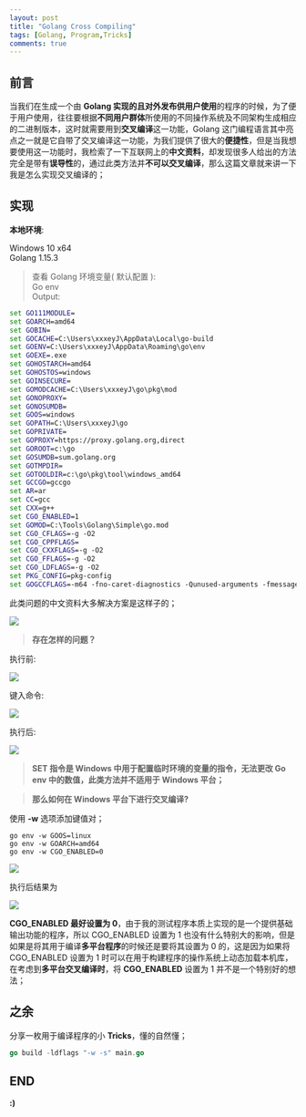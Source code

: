 ```yaml
---
layout: post
title: "Golang Cross Compiling"
tags: [Golang, Program,Tricks]
comments: true
---
```


## 前言

当我们在生成一个由 **Golang 实现的且对外发布供用户使用**的程序的时候，为了便于用户使用，往往要根据**不同用户群体**所使用的不同操作系统及不同架构生成相应的二进制版本，这时就需要用到**交叉编译**这一功能，Golang 这门编程语言其中亮点之一就是它自带了交叉编译这一功能，为我们提供了很大的**便捷性**，但是当我想要使用这一功能时，我检索了一下互联网上的**中文资料**，却发现很多人给出的方法完全是带有**误导性**的，通过此类方法并**不可以交叉编译**，那么这篇文章就来讲一下我是怎么实现交叉编译的；

## 实现

**本地环境**:

Windows 10 x64   
Golang 1.15.3

> 查看 Golang 环境变量( 默认配置 ):   
> Go env   
> Output:   
```bat
set GO111MODULE=
set GOARCH=amd64
set GOBIN=
set GOCACHE=C:\Users\xxxeyJ\AppData\Local\go-build
set GOENV=C:\Users\xxxeyJ\AppData\Roaming\go\env
set GOEXE=.exe
set GOHOSTARCH=amd64
set GOHOSTOS=windows
set GOINSECURE=
set GOMODCACHE=C:\Users\xxxeyJ\go\pkg\mod
set GONOPROXY=
set GONOSUMDB=
set GOOS=windows
set GOPATH=C:\Users\xxxeyJ\go
set GOPRIVATE=
set GOPROXY=https://proxy.golang.org,direct
set GOROOT=c:\go
set GOSUMDB=sum.golang.org
set GOTMPDIR=
set GOTOOLDIR=c:\go\pkg\tool\windows_amd64
set GCCGO=gccgo
set AR=ar
set CC=gcc
set CXX=g++
set CGO_ENABLED=1
set GOMOD=C:\Tools\Golang\Simple\go.mod
set CGO_CFLAGS=-g -O2
set CGO_CPPFLAGS=
set CGO_CXXFLAGS=-g -O2
set CGO_FFLAGS=-g -O2
set CGO_LDFLAGS=-g -O2
set PKG_CONFIG=pkg-config
set GOGCCFLAGS=-m64 -fno-caret-diagnostics -Qunused-arguments -fmessage-length=0 -fdebug-prefix-map=C:\Users\XXXeyJ~1\AppData\Local\Temp\go-build777295706=/tmp/go-build -gno-record-gcc-switches
```

此类问题的中文资料大多解决方案是这样子的；

![](https://tricksongs.com/images/Golang_Cross_Compiling/Net.PNG)

> **存在怎样的问题？**

执行前:

![](https://tricksongs.com/images/Golang_Cross_Compiling/up.PNG)

键入命令:

![](https://tricksongs.com/images/Golang_Cross_Compiling/ZH.PNG)

执行后:

![](https://tricksongs.com/images/Golang_Cross_Compiling/down.PNG)


> **SET 指令是 Windows 中用于配置临时环境的变量的指令，无法更改 Go env 中的数值，此类方法并不适用于 Windows 平台；**

> **那么如何在 Windows 平台下进行交叉编译?**

使用 **-w** 选项添加键值对；

```BAT
go env -w GOOS=linux
go env -w GOARCH=amd64
go env -w CGO_ENABLED=0
```

![](https://tricksongs.com/images/Golang_Cross_Compiling/WWW.PNG)

执行后结果为

![](https://tricksongs.com/images/Golang_Cross_Compiling/GOOS.PNG)

**CGO_ENABLED 最好设置为 0**，由于我的测试程序本质上实现的是一个提供基础输出功能的程序，所以 CGO_ENABLED 设置为 1 也没有什么特别大的影响，但是如果是将其用于编译**多平台程序**的时候还是要将其设置为 0 的，这是因为如果将 CGO_ENABLED 设置为 1 时可以在用于构建程序的操作系统上动态加载本机库，在考虑到**多平台交叉编译时**，将 **CGO_ENABLED** 设置为 1 并不是一个特别好的想法；

## 之余

分享一枚用于编译程序的小 **Tricks**，懂的自然懂；

```Go
go build -ldflags "-w -s" main.go
```

## END
**:)**

